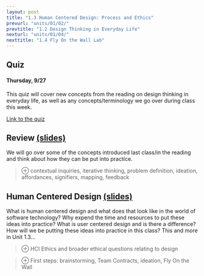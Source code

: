 ```yaml
---
layout: post
title: "1.3 Human Centered Design: Process and Ethics"
prevurl: "units/01/02/"
prevtitle: "1.2 Design Thinking in Everyday Life"
nexturl: "units/01/04/"
nexttitle: "1.4 Fly On the Wall Lab"
---
```


## Quiz
#### Thursday, 9/27
This quiz will cover new concepts from the reading on design thinking in everyday life, as well as any concepts/terminology we go over during class this week.

[Link to the quiz](TBD)

## Review [(slides)][rvw slides]
We will go over some of the concepts introduced last class/in the reading and think about how they can be put into practice.

> ⊕ contextual inquiries, iterative thinking, problem definition, ideation, affordances, signifiers, mapping, feedback

## Human Centered Design [(slides)][hcd slides]
What is human centered design and what does that look like in the world of software technology? Why expend the time and resources to put these ideas into practice? What is user centered design and is there a difference? How will we be putting these ideas into practice in this class? This and more in Unit 1.3... 

> ⊕ HCI Ethics and broader ethical questions relating to design

> ⊕ First steps: brainstorming, Team Contracts, ideation, Fly On the Wall

[rvw slides]: https://docs.google.com/presentation/d/1MzWfhaEnmG0nltZxa-C1zLd35Uy_IMaX2J6dTcJaTik/
[hcd slides]: https://docs.google.com/presentation/d/19FoFQC0Vu2_pDBdFfin757cm0UkF7sjLeSCesc1oB6Y/
